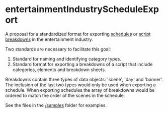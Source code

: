 # entertainmentIndustryScheduleExport
A proposal for a standardized format for exporting [schedules](https://en.wikipedia.org/wiki/Shooting_schedule) or [script breakdowns](https://en.wikipedia.org/wiki/Script_breakdown) in the entertainment industry.

Two standards are necessary to facilitate this goal:

1) Standard for naming and identifying category types.
2) Standard format for exporting a breakdowns of a script that include categories, elements and breakdown sheets. 

Breakdowns contain three types of data objects: 'scene', 'day' and 'banner'. The inclusion of the last two types would only be used when exporting a schedule. When exporting schedules the array of breakdowns would be ordered to match the order of the scenes in the schedule.

See the files in the [/samples](https://github.com/thinkcrew/entertainmentIndustryScheduleFormat/tree/master/samples) folder for examples.
